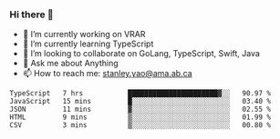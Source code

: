 ### Hi there 👋

- 🔭 I’m currently working on VRAR
- 🌱 I’m currently learning TypeScript
- 👯 I’m looking to collaborate on GoLang, TypeScript, Swift, Java
- 💬 Ask me about Anything
- 📫 How to reach me: stanley.yao@ama.ab.ca


<!--START_SECTION:waka-->
```text
TypeScript   7 hrs           ██████████████████████▓░░   90.97 % 
JavaScript   15 mins         █░░░░░░░░░░░░░░░░░░░░░░░░   03.40 % 
JSON         11 mins         ▓░░░░░░░░░░░░░░░░░░░░░░░░   02.55 % 
HTML         9 mins          ▒░░░░░░░░░░░░░░░░░░░░░░░░   01.99 % 
CSV          3 mins          ▒░░░░░░░░░░░░░░░░░░░░░░░░   00.80 % 
```
<!--END_SECTION:waka-->
